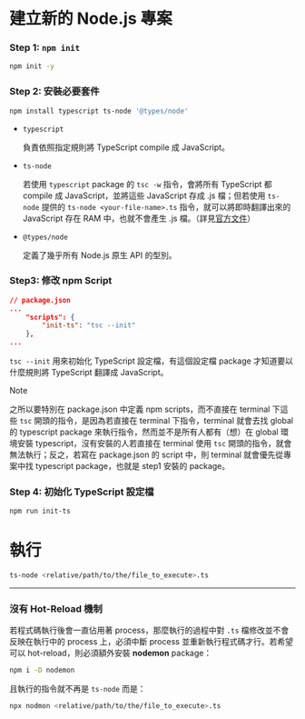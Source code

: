 # 建立新的 Node.js 專案

### Step 1: `npm init`

```bash
npm init -y
```

### Step 2: 安裝必要套件

```bash
npm install typescript ts-node '@types/node'
```

- `typescript`

    負責依照指定規則將 TypeScript compile 成 JavaScript。

- `ts-node`

    若使用 `typescript` package 的 `tsc -w` 指令，會將所有 TypeScript 都 compile 成 JavaScript，並將這些 JavaScript 存成 .js 檔；但若使用 `ts-node` 提供的 `ts-node <your-file-name>.ts` 指令，就可以將即時翻譯出來的 JavaScript 存在 RAM 中，也就不會產生 .js 檔。（詳見[官方文件](https://www.npmjs.com/package/ts-node)）

- `@types/node`

    定義了幾乎所有 Node.js 原生 API 的型別。

### Step3: 修改 npm Script

```json
// package.json
...
    "scripts": {
        "init-ts": "tsc --init"
    },
...
```

`tsc --init` 用來初始化 TypeScript 設定檔，有這個設定檔 package 才知道要以什麼規則將 TypeScript 翻譯成 JavaScript。

>[!Note]
>之所以要特別在 package.json 中定義 npm scripts，而不直接在 terminal 下這些 `tsc` 開頭的指令，是因為若直接在 terminal 下指令，terminal 就會去找 global 的 typescript package 來執行指令，然而並不是所有人都有（想）在 global 環境安裝 typescript，沒有安裝的人若直接在 terminal 使用 `tsc` 開頭的指令，就會無法執行；反之，若寫在 package.json 的 script 中，則 terminal 就會優先從專案中找 typescript package，也就是 step1 安裝的 package。

### Step 4: 初始化 TypeScript 設定檔

```bash
npm run init-ts
```

# 執行

```sh
ts-node <relative/path/to/the/file_to_execute>.ts
```

---

### 沒有 Hot-Reload 機制

若程式碼執行後會一直佔用著 process，那麼執行的過程中對 `.ts` 檔修改並不會反映在執行中的 process 上，必須中斷 process 並重新執行程式碼才行。若希望可以 hot-reload，則必須額外安裝 **nodemon** package：

```sh
npm i -D nodemon
```

且執行的指令就不再是 `ts-node` 而是：

```sh
npx nodmon <relative/path/to/the/file_to_execute>.ts
```
